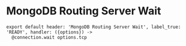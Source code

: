 
# MongoDB Routing Server Wait

    export default header: 'MongoDB Routing Server Wait', label_true: 'READY', handler: ({options}) ->
      @connection.wait options.tcp
